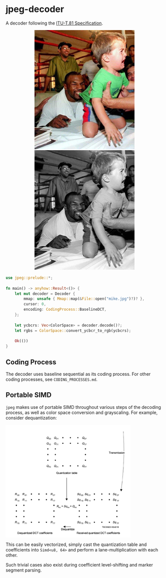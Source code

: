 # jpeg-decoder

A decoder following the [ITU-T.81 Specification](https://www.w3.org/Graphics/JPEG/itu-t81.pdf).
<br />

<p align="center">
    <img src="decode/mike.jpg" alt="Original Mike" width="320"/>
    <img src="decode/gray_mike.png" alt="Grayscale Mike" width="320"/>
</p>

```rust
use jpeg::prelude::*;

fn main() -> anyhow::Result<()> {
    let mut decoder = Decoder {
        mmap: unsafe { Mmap::map(&File::open("mike.jpg")?)? },
        cursor: 0,
        encoding: CodingProcess::BaselineDCT,
    };

    let ycbcrs: Vec<ColorSpace> = decoder.decode()?;
    let rgbs = ColorSpace::convert_ycbcr_to_rgb(ycbcrs);

    Ok(())
}
```

## Coding Process

The decoder uses baseline sequential as its coding process.
For other coding processes, see `CODING_PROCESSES.md`.

## Portable SIMD

`jpeg` makes use of portable SIMD throughout various steps of the decoding process, as well as color space conversion
and grayscaling. For example, consider dequantization:

<img src="decode/dequantization.png" width ="400" align="center"/>

This can be easily vectorized, simply cast the quantization table and coefficients into `Simd<u8, 64>` and perform a
lane-multiplication with each other.

Such trivial cases also exist during coefficient level-shifting and marker segment parsing.

